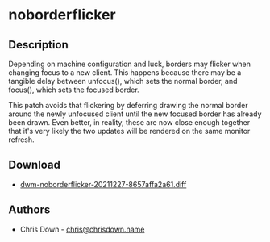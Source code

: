 noborderflicker
===============

Description
-----------
Depending on machine configuration and luck, borders may flicker when changing
focus to a new client. This happens because there may be a tangible delay
between unfocus(), which sets the normal border, and focus(), which sets the
focused border.

This patch avoids that flickering by deferring drawing the normal border around
the newly unfocused client until the new focused border has already been drawn.
Even better, in reality, these are now close enough together that it's very
likely the two updates will be rendered on the same monitor refresh.

Download
--------
* [dwm-noborderflicker-20211227-8657affa2a61.diff](dwm-noborderflicker-20211227-8657affa2a61.diff)

Authors
-------
* Chris Down - <chris@chrisdown.name>
